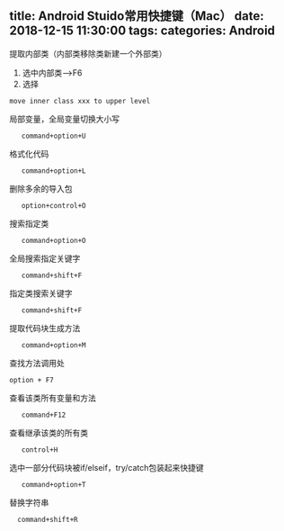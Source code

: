 title: Android Stuido常用快捷键（Mac）
date: 2018-12-15 11:30:00
tags:
categories: Android
---


提取内部类（内部类移除类新建一个外部类）
1. 选中内部类-->F6
2. 选择

```
move inner class xxx to upper level
```
局部变量，全局变量切换大小写
```
   command+option+U
```
格式化代码
```
   command+option+L
```
删除多余的导入包
```
   option+control+O
```
搜索指定类
```
   command+option+O
```
全局搜索指定关键字
```
   command+shift+F
```
指定类搜索关键字
```
   command+shift+F
```
提取代码块生成方法
```
   command+option+M
```
查找方法调用处
```
option + F7
```
查看该类所有变量和方法
```
   command+F12
```
查看继承该类的所有类
```
   control+H
```
选中一部分代码块被if/elseif，try/catch包装起来快捷键
```
   command+option+T
```
替换字符串
```
  command+shift+R
```






